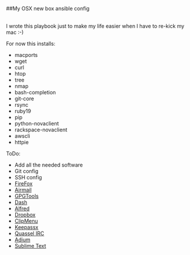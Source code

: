 ##My OSX new box ansible config

<br/>
I wrote this playbook just to make my life easier when I have to re-kick my mac :-)

For now this installs:

* macports
* wget 
* curl
* htop
* tree
* nmap
* bash-completion
* git-core
* rsync
* ruby19
* pip
* python-novaclient
* rackspace-novaclient
* awscli
* httpie



ToDo:

* Add all the needed software
* Git config
* SSH config
* [FireFox](http://www.mozilla.org/en-GB/firefox/new/)
* [Airmail](http://airmailapp.com/)
* [GPGTools](https://gpgtools.org/)
* [Dash](http://kapeli.com/dash)
* [Alfred](http://www.alfredapp.com/)
* [Dropbox](http://dropbox.com/)
* [ClipMenu](http://www.clipmenu.com/)
* [Keepassx](http://www.keepassx.org/)
* [Quassel IRC](http://quassel-irc.org/)
* [Adium](https://adium.im/)
* [Sublime Text](http://www.sublimetext.com/)